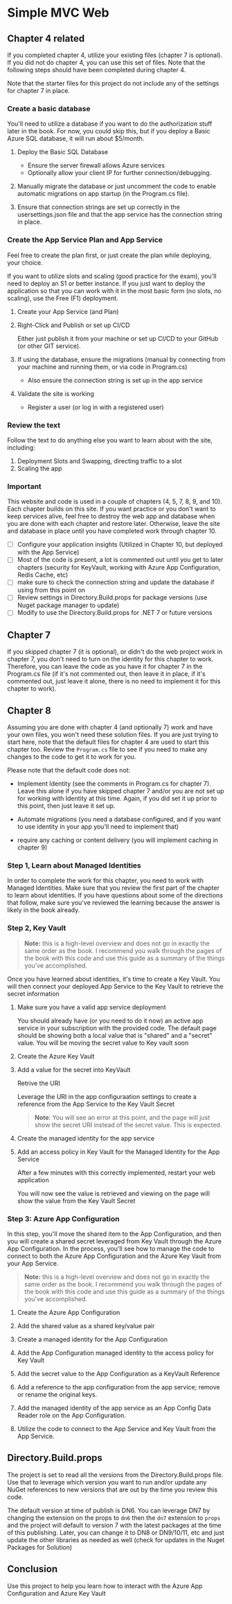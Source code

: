 # Simple MVC Web 

## Chapter 4 related

If you completed chapter 4, utilize your existing files (chapter 7 is optional).  If you did not do chapter 4, you can use this set of files.  Note that the following steps should have been completed during chapter 4.

Note that the starter files for this project do not include any of the settings for chapter 7 in place.

### Create a basic database

You'll need to utilize a database if you want to do the authorization stuff later in the book.  For now, you could skip this, but if you deploy a Basic Azure SQL database, it will run about $5/month.

1. Deploy the Basic SQL Database

    - Ensure the server firewall allows Azure services
    - Optionally allow your client IP for further connection/debugging.

1. Manually migrate the database or just uncomment the code to enable automatic migrations on app startup (in the Program.cs file).

1. Ensure that connection strings are set up correctly in the usersettings.json file and that the app service has the connection string in place.

### Create the App Service Plan and App Service

Feel free to create the plan first, or just create the plan while deploying, your choice.  

If you want to utilize slots and scaling (good practice for the exam), you'll need to deploy an S1 or better instance.  If you just want to deploy the application so that you can work with it in the most basic form (no slots, no scaling), use the Free (F1) deployment.

1. Create your App Service (and Plan)

1. Right-Click and Publish or set up CI/CD

    Either just publish it from your machine or set up CI/CD to your GitHub (or other GIT service).

1. If using the database, ensure the migrations (manual by connecting from your machine and running them, or via code in Program.cs)

    - Also ensure the connection string is set up in the app service

1. Validate the site is working

    - Register a user (or log in with a registered user)

### Review the text

Follow the text to do anything else you want to learn about with the site, including:

1. Deployment Slots and Swapping, directing traffic to a slot
1. Scaling the app

### Important

This website and code is used in a couple of chapters (4, 5, 7, 8, 9, and 10).  Each chapter builds on this site.  If you want practice or you don't want to keep services alive, feel free to destroy the web app and database when you are done with each chapter and restore later.  Otherwise, leave the site and database in place until you have completed work through chapter 10.

- [ ] Configure your application insights (Utilized in Chapter 10, but deployed with the App Service)
- [ ] Most of the code is present, a lot is commented out until you get to later chapters (security for KeyVault, working with Azure App Configuration, Redis Cache, etc)
- [ ] make sure to check the connection string and update the database if using from this point on
- [ ] Review settings in Directory.Build.props for package versions (use Nuget package manager to update)
- [ ] Modify to use the Directory.Build.props for .NET 7 or future versions

## Chapter 7

If you skipped chapter 7 (it is optional), or didn't do the web project work in chapter 7, you don't need to turn on the identity for this chapter to work.  Therefore, you can leave the code as you have it for chapter 7 in the Program.cs file (if it's not commented out, then leave it in place, if it's commented out, just leave it alone, there is no need to implement it for this chapter to work).  

## Chapter 8

Assuming you are done with chapter 4 (and optionally 7) work and have your own files, you won't need these solution files.  If you are just trying to start here, note that the default files for chapter 4 are used to start this chapter too.  Review the `Program.cs` file to see if you need to make any changes to the code to get it to work for you.

Please note that the default code does not:

- Implement Identity (see the comments in Program.cs for chapter 7).  Leave this alone if you have skipped chapter 7 and/or you are not set up for working with Identity at this time.  Again, if you did set it up prior to this point, then just leave it set up.

- Automate migrations (you need a database configured, and if you want to use identity in your app you'll need to implement that)

- require any caching or content delivery (you will implement caching in chapter 9)

### Step 1, Learn about Managed Identities

In order to complete the work for this chapter, you need to work with Managed Identities.  Make sure that you review the first part of the chapter to learn about identities.  If you have questions about some of the directions that follow, make sure you've reviewed the learning because the answer is likely in the book already.

### Step 2, Key Vault

>**Note:** this is a high-level overview and does not go in exactly the same order as the book.  I recommend you walk through the pages of the book with this code and use this guide as a summary of the things you've accomplished.

Once you have learned about identities, it's time to create a Key Vault.  You will then connect your deployed App Service to the Key Vault to retrieve the secret information

1. Make sure you have a valid app service deployment

    You should already have (or you need to do it now) an active app service in your subscription with the provided code.  The default page should be showing both a local value that is "shared" and a "secret" value.  You will be moving the secret value to Key vault soon

1. Create the Azure Key Vault

1. Add a value for the secret into KeyVault

    Retrive the URI 

    Leverage the URI in the app configuraation settings to create a reference from the App Service to the Key Vault Secret

    >**Note**: You will see an error at this point, and the page will just show the secret URI instead of the secret value.  This is expected.

1. Create the managed identity for the app service

1. Add an access policy in Key Vault for the Managed Identity for the App Service

    After a few minutes with this correctly implemented, restart your web application

    You will now see the value is retrieved and viewing on the page will show the value from the Key Vault Secret

### Step 3: Azure App Configuration

In this step, you'll move the shared item to the App Configuration, and then you will create a shared secret leveraged from Key Vault through the Azure App Configuration.  In the process, you'll see how to manage the code to connect to both the Azure App Configuration and the Azure Key Vault from your App Service.

>**Note:** this is a high-level overview and does not go in exactly the same order as the book.  I recommend you walk through the pages of the book with this code and use this guide as a summary of the things you've accomplished.

1. Create the Azure App Configuration

1. Add the shared value as a shared key/value pair

1. Create a managed identity for the App Configuration

1. Add the App Configuration managed identity to the access policy for Key Vault

1. Add the secret value to the App Configuration as a KeyVault Reference

1. Add a reference to the app configuration from the app service; remove or rename the original keys.

1. Add the managed identity of the app service as an App Config Data Reader role on the App Configuration.

1. Utilize the code to connect to the App Service and Key Vault from the App Service.

## Directory.Build.props

The project is set to read all the versions from the Directory.Build.props file.  Use that to leverage which version you want to run and/or update any NuGet references to new versions that are out by the time you review this code.

The default version at time of publish is DN6.  You can leverage DN7 by changing the extension on the props to `dn6` then the `dn7` extension to `props` and the project will default to version 7 with the latest packages at the time of this publishing.  Later, you can change it to DN8 or DN9/10/11, etc and just update the other libraries as needed as well (check for updates in the Nuget Packages for Solution)

## Conclusion

Use this project to help you learn how to interact with the Azure App Configuration and Azure Key Vault
